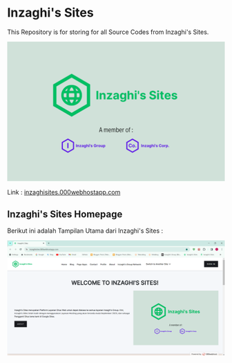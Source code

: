 # Inzaghi's Sites

This Repository is for storing for all Source Codes from Inzaghi's Sites.

![Inzaghi's Sites](/Inzaghis-Sites-202401/public_html/images/inzaghis-sites-by-inzaghis-group-corp.png)

Link : [inzaghisites.000webhostapp.com](https://inzaghisites.000webhostapp.com)

## Inzaghi's Sites Homepage

Berikut ini adalah Tampilan Utama dari Inzaghi's Sites :

![Inzaghi's Sites Homepage](/Inzaghis-Sites-202401/public_html/images/inzaghis-sites-homepage-202401.png)
